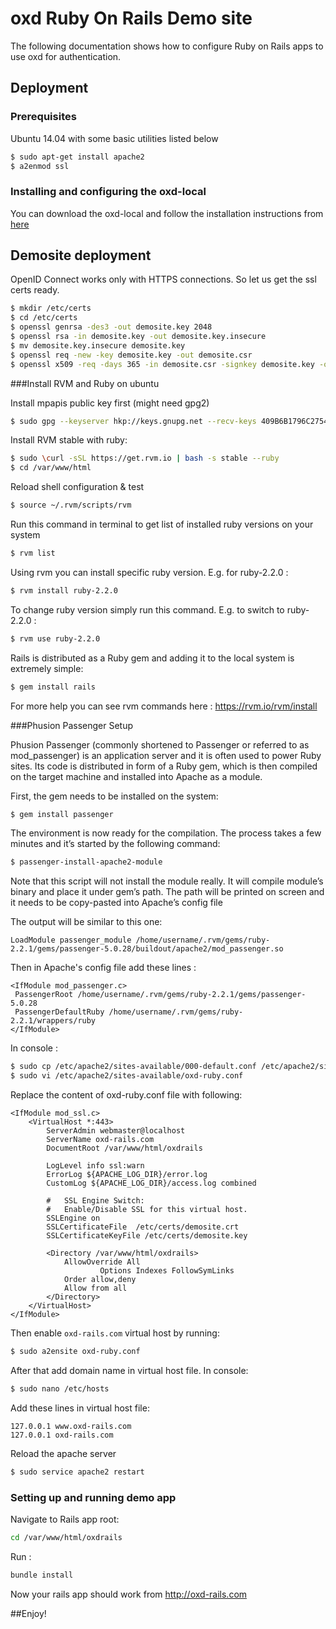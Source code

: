 # oxd Ruby On Rails Demo site

The following documentation shows how to configure Ruby on Rails apps to use oxd for authentication. 

## Deployment

### Prerequisites

Ubuntu 14.04 with some basic utilities listed below

```bash
$ sudo apt-get install apache2
$ a2enmod ssl
```

### Installing and configuring the oxd-local
You can download the oxd-local and follow the installation instructions from [here](https://www.gluu.org/docs-oxd)

## Demosite deployment

OpenID Connect works only with HTTPS connections. So let us get the ssl certs ready.
```bash
$ mkdir /etc/certs
$ cd /etc/certs
$ openssl genrsa -des3 -out demosite.key 2048
$ openssl rsa -in demosite.key -out demosite.key.insecure
$ mv demosite.key.insecure demosite.key
$ openssl req -new -key demosite.key -out demosite.csr
$ openssl x509 -req -days 365 -in demosite.csr -signkey demosite.key -out demosite.crt
```

###Install RVM and Ruby on ubuntu

Install mpapis public key first (might need gpg2) 

```bash
$ sudo gpg --keyserver hkp://keys.gnupg.net --recv-keys 409B6B1796C275462A1703113804BB82D39DC0E3
```

Install RVM stable with ruby:

```bash
$ sudo \curl -sSL https://get.rvm.io | bash -s stable --ruby
$ cd /var/www/html
```

Reload shell configuration & test
```bash
$ source ~/.rvm/scripts/rvm
```

Run this command in terminal to get list of installed ruby versions on your system
```bash
$ rvm list
```

Using rvm you can install specific ruby version. E.g. for ruby-2.2.0 :
```bash
$ rvm install ruby-2.2.0
```

To change ruby version simply run this command. E.g. to switch to ruby-2.2.0 :
```bash
$ rvm use ruby-2.2.0
```

Rails is distributed as a Ruby gem and adding it to the local system is extremely simple:
```bash
$ gem install rails 
```

For more help you can see rvm commands here :
https://rvm.io/rvm/install

###Phusion Passenger Setup 

Phusion Passenger (commonly shortened to Passenger or referred to as mod_passenger) is an application server and it is often used to power Ruby sites. Its code is distributed in form of a Ruby gem, which is then compiled on the target machine and installed into Apache as a module.

First, the gem needs to be installed on the system:
```bash
$ gem install passenger
```

The environment is now ready for the compilation. The process takes a few minutes and it’s started by the following command:
```bash
$ passenger-install-apache2-module
```

Note that this script will not install the module really. It will compile module’s binary and place it under gem’s path. The path will be printed on screen and it needs to be copy-pasted into Apache’s config file 

The output will be similar to this one:
```
LoadModule passenger_module /home/username/.rvm/gems/ruby-2.2.1/gems/passenger-5.0.28/buildout/apache2/mod_passenger.so
```

Then in Apache's config file add these lines :
```
<IfModule mod_passenger.c>
 PassengerRoot /home/username/.rvm/gems/ruby-2.2.1/gems/passenger-5.0.28
 PassengerDefaultRuby /home/username/.rvm/gems/ruby-2.2.1/wrappers/ruby
</IfModule>
```

In console :
```bash
$ sudo cp /etc/apache2/sites-available/000-default.conf /etc/apache2/sites-available/oxd-ruby.conf
$ sudo vi /etc/apache2/sites-available/oxd-ruby.conf
```
Replace the content of oxd-ruby.conf file with following:
```
<IfModule mod_ssl.c>
	<VirtualHost *:443>
		ServerAdmin webmaster@localhost
		ServerName oxd-rails.com
		DocumentRoot /var/www/html/oxdrails

		LogLevel info ssl:warn
		ErrorLog ${APACHE_LOG_DIR}/error.log
		CustomLog ${APACHE_LOG_DIR}/access.log combined

		#   SSL Engine Switch:
		#   Enable/Disable SSL for this virtual host.
		SSLEngine on
		SSLCertificateFile	/etc/certs/demosite.crt
		SSLCertificateKeyFile /etc/certs/demosite.key

		<Directory /var/www/html/oxdrails>
			AllowOverride All
            		Options Indexes FollowSymLinks
			Order allow,deny
			Allow from all
		</Directory>
	</VirtualHost>
</IfModule>
```

Then enable `oxd-rails.com` virtual host by running:
```bash
$ sudo a2ensite oxd-ruby.conf 
```

After that add domain name in virtual host file.
In console:
```bash
$ sudo nano /etc/hosts
```

Add these lines in virtual host file:
```
127.0.0.1 www.oxd-rails.com
127.0.0.1 oxd-rails.com
```

Reload the apache server
```bash
$ sudo service apache2 restart
```
### Setting up and running demo app

Navigate to Rails app root:
```bash
cd /var/www/html/oxdrails
```

Run :
```bash
bundle install
```

Now your rails app should work from http://oxd-rails.com

##Enjoy!
